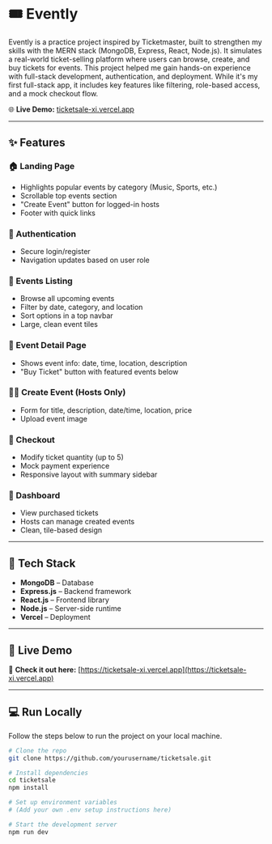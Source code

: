 # 🎟️ Evently

Evently is a practice project inspired by Ticketmaster, built to strengthen my skills with the MERN stack (MongoDB, Express, React, Node.js). It simulates a real-world ticket-selling platform where users can browse, create, and buy tickets for events. This project helped me gain hands-on experience with full-stack development, authentication, and deployment. While it's my first full-stack app, it includes key features like filtering, role-based access, and a mock checkout flow.

🌐 **Live Demo:** [ticketsale-xi.vercel.app](https://ticketsale-xi.vercel.app/)

---

## ✨ Features

### 🏠 Landing Page
- Highlights popular events by category (Music, Sports, etc.)
- Scrollable top events section
- "Create Event" button for logged-in hosts
- Footer with quick links

### 🔐 Authentication
- Secure login/register
- Navigation updates based on user role

### 📆 Events Listing
- Browse all upcoming events
- Filter by date, category, and location
- Sort options in a top navbar
- Large, clean event tiles

### 📄 Event Detail Page
- Shows event info: date, time, location, description
- "Buy Ticket" button with featured events below

### 🧑‍💼 Create Event (Hosts Only)
- Form for title, description, date/time, location, price
- Upload event image

### 🛒 Checkout
- Modify ticket quantity (up to 5)
- Mock payment experience
- Responsive layout with summary sidebar

### 👤 Dashboard
- View purchased tickets
- Hosts can manage created events
- Clean, tile-based design

---

## 🧩 Tech Stack

- **MongoDB** – Database
- **Express.js** – Backend framework
- **React.js** – Frontend library
- **Node.js** – Server-side runtime
- **Vercel** – Deployment

---

## 🚀 Live Demo

🔗 **Check it out here:** [https://ticketsale-xi.vercel.app](https://ticketsale-xi.vercel.app)

---

## 💻 Run Locally

Follow the steps below to run the project on your local machine.

```bash
# Clone the repo
git clone https://github.com/yourusername/ticketsale.git

# Install dependencies
cd ticketsale
npm install

# Set up environment variables
# (Add your own .env setup instructions here)

# Start the development server
npm run dev
